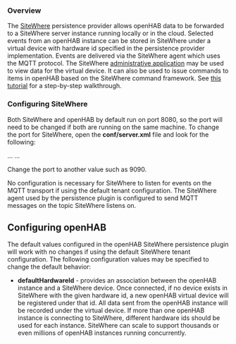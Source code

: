 ### Overview
The [SiteWhere](http://www.sitewhere.org/) persistence provider allows openHAB data to be forwarded to a SiteWhere
server instance running locally or in the cloud. Selected events from an openHAB instance can be stored in SiteWhere
under a virtual device with hardware id specified in the persistence provider implementation. Events are
delivered via the SiteWhere agent which uses the MQTT protocol. The SiteWhere 
[administrative application](http://documentation.sitewhere.org/userguide/adminui/adminui.html) may be 
used to view data for the virtual device. It can also be used to issue commands to items in openHAB based
on the SiteWhere command framework. See [this tutorial](http://documentation.sitewhere.org/integration/openhab.html) 
for a step-by-step walkthrough.

### Configuring SiteWhere
Both SiteWhere and openHAB by default run on port 8080, so the port will need to be changed if both are running on the same machine. To change the port for SiteWhere, open the **conf/server.xml** file and look for the following:

...
<Connector port="8080" protocol="HTTP/1.1"
    connectionTimeout="20000"
    redirectPort="8443" />
...

Change the port to another value such as 9090.

No configuration is necessary for SiteWhere to listen for events on the MQTT transport if using the default
tenant configuration. The SiteWhere agent used by the persistence plugin is configured to send MQTT messages
on the topic SiteWhere listens on.

## Configuring openHAB
The default values configured in the openHAB SiteWhere persistence plugin will work with no changes
if using the default SiteWhere tenant configuration. The following configuration values may be specified
to change the default behavior:

* **defaultHardwareId** - provides an association between the openHAB instance and a SiteWhere device. Once connected, if no device exists in SiteWhere with the given hardware id, a new openHAB virtual device will be registered under that id. All data sent from the openHAB instance will be recorded under the virtual device. If more than one openHAB instance is connecting to SiteWhere, different hardware ids should be used for each instance. SiteWhere can scale to support thousands or even millions of openHAB instances running concurrently.